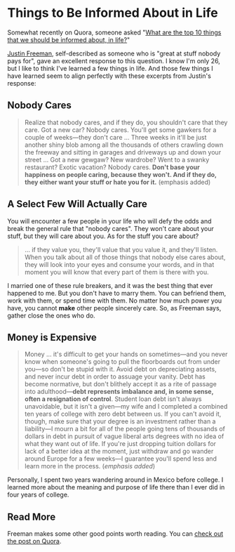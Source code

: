 # Things to Be Informed About in Life

Somewhat recently on Quora, someone asked "[What are the top 10 things that we should be informed about, in life?](http://www.quora.com/Life/What-are-the-top-10-things-that-we-should-be-informed-about-in-life)"

[Justin Freeman](http://www.quora.com/Justin-Freeman), self-described as someone who is "great at stuff nobody pays for", gave an excellent response to this question. I know I'm only 26, but I like to think I've learned a few things in life. And those few things I have learned seem to align perfectly with these excerpts from Justin's response:

## Nobody Cares

> Realize that nobody cares, and if they do, you shouldn't care that they care. Got a new car? Nobody cares. You'll get some gawkers for a couple of weeks—they don't care … Three weeks in it'll be just another shiny blob among all the thousands of others crawling down the freeway and sitting in garages and driveways up and down your street … Got a new gewgaw? New wardrobe? Went to a swanky restaurant? Exotic vacation? Nobody cares. **Don't base your happiness on people caring, because they won't. And if they do, they either want your stuff or hate you for it.** (emphasis added)


## A Select Few Will Actually Care

You will encounter a few people in your life who will defy the odds and break the general rule that "nobody cares". They won't care about your stuff, but they will care about you. As for the stuff you care about?

> … if they value you, they'll value that you value it, and they'll listen. When you talk about all of those things that nobody else cares about, they will look into your eyes and consume your words, and in that moment you will know that every part of them is there with you.

I married one of these rule breakers, and it was the best thing that ever happened to me. But you don't have to marry them. You can befriend them, work with them, or spend time with them. No matter how much power you have, you cannot **make** other people sincerely care. So, as Freeman says, gather close the ones who do.


## Money is Expensive

> Money … it's difficult to get your hands on sometimes—and you never know when someone's going to pull the floorboards out from under you—so don't be stupid with it. Avoid debt on depreciating assets, and never incur debt in order to assuage your vanity. Debt has become normative, but don't blithely accept it as a rite of passage into adulthood—**debt represents imbalance and, in some sense, often a resignation of control**. Student loan debt isn't always unavoidable, but it isn't a given—my wife and I completed a combined ten years of college with zero debt between us. If you can't avoid it, though, make sure that your degree is an investment rather than a liability—I mourn a bit for all of the people going tens of thousands of dollars in debt in pursuit of vague liberal arts degrees with no idea of what they want out of life. If you're just dropping tuition dollars for lack of a better idea at the moment, just withdraw and go wander around Europe for a few weeks—I guarantee you'll spend less and learn more in the process. (*emphasis added*)

Personally, I spent two years wandering around in Mexico before college. I learned more about the meaning and purpose of life there than I ever did in four years of college.

## Read More

Freeman makes some other good points worth reading. You can [check out the post on Quora](http://www.quora.com/Life/What-are-the-top-10-things-that-we-should-be-informed-about-in-life).
